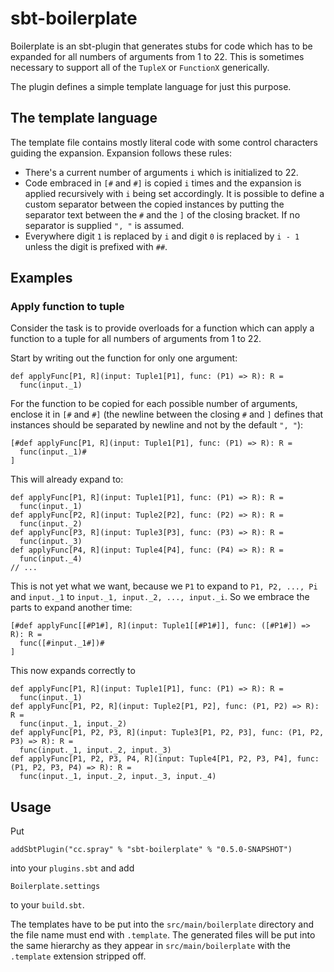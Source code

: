 # sbt-boilerplate

Boilerplate is an sbt-plugin that generates stubs for code which has to be expanded
for all numbers of arguments from 1 to 22. This is sometimes necessary to support
all of the `TupleX` or `FunctionX` generically.

The plugin defines a simple template language for just this purpose.

## The template language

The template file contains mostly literal code with some control characters guiding the
expansion. Expansion follows these rules:

 - There's a current number of arguments `i` which is initialized to 22.
 - Code embraced in `[#` and `#]` is copied `i` times and the expansion is applied
   recursively with `i` being set accordingly. It is possible to define a custom separator
   between the copied instances by putting the separator text between the `#` and the `]` of the closing
   bracket. If no separator is supplied `", "` is assumed.
 - Everywhere digit `1` is replaced by `i` and digit `0` is replaced by `i - 1` unless the digit is
   prefixed with `##`.

## Examples

### Apply function to tuple

Consider the task is to provide overloads for a function which can apply a function to
a tuple for all numbers of arguments from 1 to 22.

Start by writing out the function for only one argument:

    def applyFunc[P1, R](input: Tuple1[P1], func: (P1) => R): R =
      func(input._1)

For the function to be copied for each possible number of arguments, enclose it in `[#`
and `#]` (the newline between the closing `#` and `]` defines that instances should be
separated by newline and not by the default `", "`):

    [#def applyFunc[P1, R](input: Tuple1[P1], func: (P1) => R): R =
      func(input._1)#
    ]

This will already expand to:

    def applyFunc[P1, R](input: Tuple1[P1], func: (P1) => R): R =
      func(input._1)
    def applyFunc[P2, R](input: Tuple2[P2], func: (P2) => R): R =
      func(input._2)
    def applyFunc[P3, R](input: Tuple3[P3], func: (P3) => R): R =
      func(input._3)
    def applyFunc[P4, R](input: Tuple4[P4], func: (P4) => R): R =
      func(input._4)
    // ...

This is not yet what we want, because we `P1` to expand to
`P1, P2, ..., Pi` and `input._1` to `input._1, input._2, ..., input._i`. So we embrace the
parts to expand another time:

    [#def applyFunc[[#P1#], R](input: Tuple1[[#P1#]], func: ([#P1#]) => R): R =
      func([#input._1#])#
    ]

This now expands correctly to

    def applyFunc[P1, R](input: Tuple1[P1], func: (P1) => R): R =
      func(input._1)
    def applyFunc[P1, P2, R](input: Tuple2[P1, P2], func: (P1, P2) => R): R =
      func(input._1, input._2)
    def applyFunc[P1, P2, P3, R](input: Tuple3[P1, P2, P3], func: (P1, P2, P3) => R): R =
      func(input._1, input._2, input._3)
    def applyFunc[P1, P2, P3, P4, R](input: Tuple4[P1, P2, P3, P4], func: (P1, P2, P3, P4) => R): R =
      func(input._1, input._2, input._3, input._4)

## Usage

Put

    addSbtPlugin("cc.spray" % "sbt-boilerplate" % "0.5.0-SNAPSHOT")

into your `plugins.sbt` and add

    Boilerplate.settings

to your `build.sbt`.

The templates have to be put into the `src/main/boilerplate` directory and the file name
must end with `.template`. The generated files will be put into the same hierarchy as they
appear in `src/main/boilerplate` with the `.template` extension stripped off.